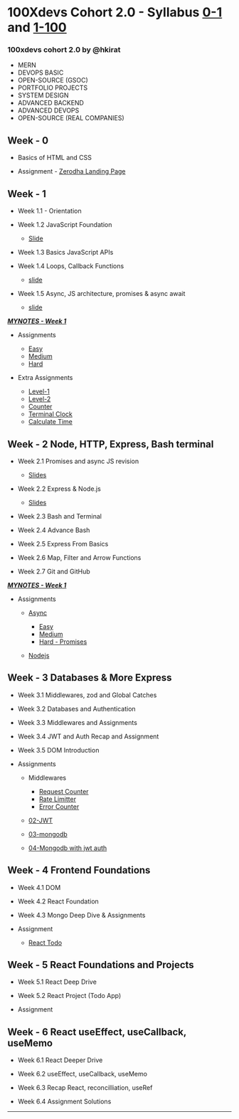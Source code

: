 
#  100Xdevs Cohort 2.0 - Syllabus [0-1]() and  [1-100]()
### 100xdevs cohort 2.0 by @hkirat
- MERN
- DEVOPS BASIC  
- OPEN-SOURCE (GSOC)
- PORTFOLIO PROJECTS
- SYSTEM DESIGN
- ADVANCED BACKEND
- ADVANCED DEVOPS
- OPEN-SOURCE (REAL COMPANIES)

##  Week - 0

- Basics of HTML and CSS

- Assignment - [Zerodha Landing Page]()


##  Week - 1 

- Week 1.1 - Orientation

- Week 1.2 JavaScript Foundation 
   - [Slide]()

- Week 1.3 Basics JavaScript APIs

- Week 1.4 Loops, Callback Functions
   - [slide]()

- Week 1.5 Async, JS architecture, promises & async await
   - [slide]()
  
***[MYNOTES - Week 1]()***

- Assignments
   - [Easy]()
   - [Medium]()
   - [Hard]()

- Extra Assignments
   - [Level-1]()
   - [Level-2]()
   - [Counter]()
   - [Terminal Clock]()
   - [Calculate Time]()


##  Week - 2 Node, HTTP, Express, Bash terminal

- Week 2.1 Promises and async JS revision 
   - [Slides]()

- Week 2.2 Express & Node.js
   - [Slides]()

- Week 2.3 Bash and Terminal

- Week 2.4 Advance Bash

- Week 2.5 Express From Basics

- Week 2.6 Map, Filter and Arrow Functions

- Week 2.7 Git and GitHub

***[MYNOTES - Week 1]()***

- Assignments
   - [Async]()
      - [Easy]()
      - [Medium]()
      - [Hard - Promises]()

   - [Nodejs]()

##  Week - 3 Databases & More Express

- Week 3.1 Middlewares, zod and Global Catches

- Week 3.2 Databases and Authentication

- Week 3.3 Middlewares and Assignments

- Week 3.4 JWT and Auth Recap and Assignment

- Week 3.5 DOM Introduction



- Assignments
   - Middlewares

      - [Request Counter]()
      - [Rate Limitter]()
      - [Error Counter]()


   - [02-JWT]()

   - [03-mongodb]()

   - [04-Mongodb with jwt auth]()




##  Week - 4 Frontend Foundations

- Week 4.1 DOM

- Week 4.2 React Foundation

- Week 4.3 Mongo Deep Dive & Assignments

- Assignment

   - [React Todo]()


##  Week - 5 React Foundations and Projects

- Week 5.1 React Deep Drive

- Week 5.2 React Project (Todo App)

- Assignment


## Week - 6 React useEffect, useCallback, useMemo

- Week 6.1 React Deeper Drive  

- Week 6.2 useEffect, useCallback, useMemo

- Week 6.3 Recap React, reconcilliation, useRef

- Week 6.4 Assignment Solutions

<hr></hr>